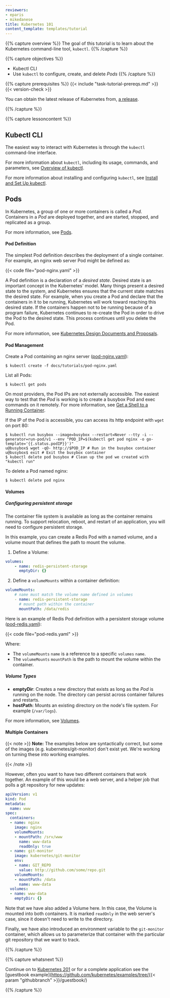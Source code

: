 ```yaml
---
reviewers:
- eparis
- mikedanese
title: Kubernetes 101
content_template: templates/tutorial
---
```


{{% capture overview %}}
The goal of this tutorial is to learn about the Kubernetes command-line tool, `kubectl`.
{{% /capture %}}

{{% capture objectives %}}
* Kubectl CLI
* Use `kubectl` to configure, create, and delete _Pods_
{{% /capture %}}

{{% capture prerequisites %}}
{{< include "task-tutorial-prereqs.md" >}} {{< version-check >}}

You can obtain the latest release of Kubernetes from, [a release](https://github.com/kubernetes/kubernetes/releases).

{{% /capture %}}

{{% capture lessoncontent %}}

## Kubectl CLI

The easiest way to interact with Kubernetes is through the `kubectl` command-line interface.

For more information about `kubectl`, including its usage, commands, and parameters, see [Overview of kubectl](/docs/reference/kubectl/overview/).

For more information about installing and configuring `kubectl`, see [Install and Set Up kubectl](/docs/tasks/tools/install-kubectl/).

## Pods

In Kubernetes, a group of one or more containers is called a _Pod_. Containers in a _Pod_ are deployed together, and are started, stopped, and replicated as a group.

For more information, see [Pods](/docs/concepts/workloads/pods/pod/).

#### Pod Definition

The simplest Pod definition describes the deployment of a single container. For example, an nginx web server Pod might be defined as:

{{< code file="pod-nginx.yaml" >}}

A Pod definition is a declaration of a _desired state_.  Desired state is an important concept in the Kubernetes' model.  Many things present a desired state to the system, and Kubernetes ensures that the current state matches the desired state.  For example, when you create a Pod and declare that the containers in it to be running, Kubernetes will work toward reaching this desired state. If the containers happen not to be running because of a program failure, Kubernetes continues to re-create the Pod in order to drive the Pod to the desired state. This process continues until you delete the Pod.

For more information, see [Kubernetes Design Documents and Proposals](https://github.com/kubernetes/community/blob/master/contributors/design-proposals/README.md).


#### Pod Management

Create a Pod containing an nginx server ([pod-nginx.yaml](/docs/tutorials/pod-nginx.yaml)):

```shell
$ kubectl create -f docs/tutorials/pod-nginx.yaml
```

List all Pods:

```shell
$ kubectl get pods
```

On most providers, the Pod IPs are not externally accessible. The easiest way to test that the _Pod_ is working is to create a busybox Pod and exec commands on it remotely. For more information, see [Get a Shell to a Running Container](/docs/tasks/debug-application-cluster/get-shell-running-container/).

If the IP of the Pod is accessible, you can access its http endpoint with `wget` on port 80:

```shell
$ kubectl run busybox --image=busybox --restart=Never --tty -i --generator=run-pod/v1 --env "POD_IP=$(kubectl get pod nginx -o go-template='{{.status.podIP}}')"
u@busybox$ wget -qO- http://$POD_IP # Run in the busybox container
u@busybox$ exit # Exit the busybox container
$ kubectl delete pod busybox # Clean up the pod we created with "kubectl run"

```

To delete a Pod named nginx:

```shell
$ kubectl delete pod nginx
```

#### Volumes

##### Configuring persistent storage

The container file system is available as long as the container remains running. To support relocation, reboot, and restart of an application, you will need to configure persistent storage.

In this example, you can create a Redis Pod with a named volume, and a volume mount that defines the path to mount the volume.

1. Define a Volume:

```yaml
volumes:
    - name: redis-persistent-storage
      emptyDir: {}
```

2. Define a `volumeMounts` within a container definition:

```yaml
volumeMounts:
    # name must match the volume name defined in volumes
    - name: redis-persistent-storage
      # mount path within the container
      mountPath: /data/redis
```


Here is an example of Redis Pod definition with a persistent storage volume ([pod-redis.yaml](/docs/tutorials/pod-redis.yaml)):


{{< code file="pod-redis.yaml" >}}

Where:

- The `volumeMounts` `name` is a reference to a specific  `volumes` `name`.
- The `volumeMounts` `mountPath` is the path to mount the volume within the container.

##### Volume Types

- **emptyDir**: Creates a new directory that exists as long as the _Pod_ is running on the node. The directory can persist across container failures and restarts.
- **hostPath**: Mounts an existing directory on the node's file system. For example (`/var/logs`).

For more information, see [Volumes](/docs/concepts/storage/volumes/).


#### Multiple Containers

{{< note >}}
**Note:** The examples below are syntactically correct, but some of the images (e.g. kubernetes/git-monitor) don't exist yet.  We're working on turning these into working examples.

{{< /note >}}

However, often you want to have two different containers that work together.  An example of this would be a web server, and a helper job that polls a git repository for new updates:

```yaml
apiVersion: v1
kind: Pod
metadata:
  name: www
spec:
  containers:
  - name: nginx
    image: nginx
    volumeMounts:
    - mountPath: /srv/www
      name: www-data
      readOnly: true
  - name: git-monitor
    image: kubernetes/git-monitor
    env:
    - name: GIT_REPO
      value: http://github.com/some/repo.git
    volumeMounts:
    - mountPath: /data
      name: www-data
  volumes:
  - name: www-data
    emptyDir: {}
```

Note that we have also added a Volume here.  In this case, the Volume is mounted into both containers.  It is marked `readOnly` in the web server's case, since it doesn't need to write to the directory.

Finally, we have also introduced an environment variable to the `git-monitor` container, which allows us to parameterize that container with the particular git repository that we want to track.



{{% /capture %}}

{{% capture whatsnext %}}

Continue on to [Kubernetes 201](/docs/tutorials/k8s201/) or
for a complete application see the [guestbook example](https://github.com/kubernetes/examples/tree/{{< param "githubbranch" >}}/guestbook/)

{{% /capture %}}
